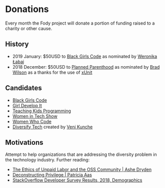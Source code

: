# Donations

Every month the Fody project will donate a portion of funding raised to a charity or other cause.


## History

 * 2019 January: $50USD to [Black Girls Code](http://www.blackgirlscode.com) as nominated by [Weronika Łabaj](https://weronikalabaj.com/)
 * 2018 December: $50USD to [Planned Parenthood](https://www.plannedparenthood.org) as nominated by [Brad Wilson](https://twitter.com/BradWilson) as a thanks for the use of [xUnit](https://xunit.github.io/)


## Candidates

 * [Black Girls Code](http://www.blackgirlscode.com)
 * [Girl Develop It](https://www.girldevelopit.com)
 * [Teaching Kids Programming](http://teachingkidsprogramming.org)
 * [Women in Tech Show](http://podcast.womenintechshow.com)
 * [Women Who Code](https://www.womenwhocode.com/)
 * [Diversify Tech](https://www.diversifytech.co) created by [Veni Kunche](https://www.patreon.com/venikunche)


## Motivations

Attempt to help organizations that are addressing the diversity problem in the technology industry. Further reading:

 * [The Ethics of Unpaid Labor and the OSS Community | Ashe Dryden](https://www.ashedryden.com/blog/the-ethics-of-unpaid-labor-and-the-oss-community)
 * [Deconstructing Privilege | Patricia Aas](https://vimeo.com/285097367)
 * [StackOverflow Developer Survey Results, 2018, Demographics](https://insights.stackoverflow.com/survey/2018/#demographics)
